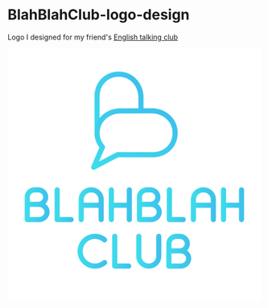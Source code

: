 # BlahBlahClub-logo-design
Logo I designed for my friend's [English talking club](https://www.instagram.com/blahblah_club/)

<img src='https://github.com/perioad/BlahBlahClub_logo-design/blob/master/BlahBlahClub.png?raw=true'>
